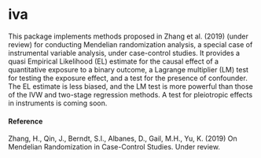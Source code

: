 # iva
This package implements methods proposed in Zhang et al. (2019) (under review) for conducting Mendelian randomization analysis, a special case of instrumental variable analysis, under case-control studies. It provides a quasi Empirical Likelihood (EL) estimate for the causal effect of a quantitative exposure to a binary outcome, a Lagrange multiplier (LM) test for testing the exposure effect, and a test for the presence of confounder. The EL estimate is less biased, and the LM test is more powerful than those of the IVW and two-stage regression methods. A test for pleiotropic effects in instruments is coming soon. 

#### Reference
Zhang, H., Qin, J., Berndt, S.I., Albanes, D., Gail, M.H., Yu, K. (2019) On Mendelian Randomization in Case-Control Studies. Under review.
